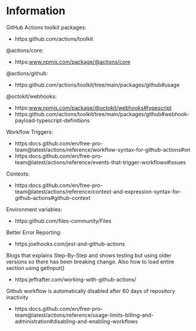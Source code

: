 # Information

GitHub Actions toolkit packages:

- https:github.com/actions/toolkit

@actions/core:

- https:www.npmjs.com/package/@actions/core

@actions/github:

- https:github.com/actions/toolkit/tree/main/packages/github#usage

@octokit/webhooks:

- https:www.npmjs.com/package/@octokit/webhooks#typescript
- https:github.com/actions/toolkit/tree/main/packages/github#webhook-payload-typescript-definitions

Workflow Triggers:

- https:docs.github.com/en/free-pro-team@latest/actions/reference/workflow-syntax-for-github-actions#on
- https:docs.github.com/en/free-pro-team@latest/actions/reference/events-that-trigger-workflows#issues

Contexts:

- https:docs.github.com/en/free-pro-team@latest/actions/reference/context-and-expression-syntax-for-github-actions#github-context

Environment variables:

- https:github.com/files-community/Files

Better Error Reporting:

- https:joelhooks.com/jest-and-github-actions

Blogs that explains Step-By-Step and shows testing but using older versions so there has been breaking change. Also how to load entire section using getInput()

- https:jeffrafter.com/working-with-github-actions/

Github workflow is automatically disabled after 60 days of repository inactivity

- https:docs.github.com/en/free-pro-team@latest/actions/reference/usage-limits-billing-and-administration#disabling-and-enabling-workflows
